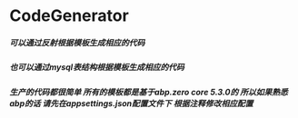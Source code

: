 # CodeGenerator
##### 可以通过反射根据模板生成相应的代码
##### 也可以通过mysql表结构根据模板生成相应的代码
##### 生产的代码都很简单 所有的模板都是基于abp.zero core 5.3.0的 所以如果熟悉abp的话 请先在appsettings.json配置文件下 根据注释修改相应配置





